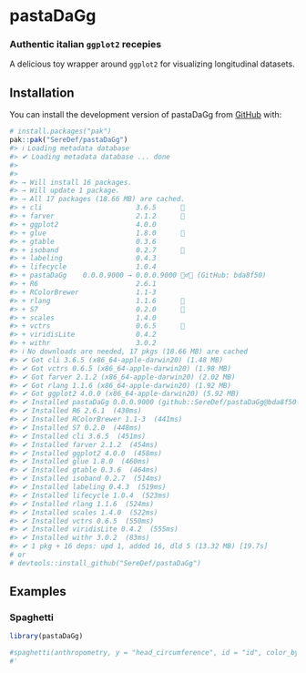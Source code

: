 
<!-- README.md is generated from README.Rmd. Please edit that file -->

# pastaDaGg

### Authentic italian `ggplot2` recepies

<!-- badges: start -->

<!-- badges: end -->

A delicious toy wrapper around `ggplot2` for visualizing longitudinal
datasets.

## Installation

You can install the development version of pastaDaGg from
[GitHub](https://github.com/) with:

``` r
# install.packages("pak")
pak::pak("SereDef/pastaDaGg")
#> ℹ Loading metadata database
#> ✔ Loading metadata database ... done
#> 
#> 
#> → Will install 16 packages.
#> → Will update 1 package.
#> → All 17 packages (18.66 MB) are cached.
#> + cli                       3.6.5      🔧
#> + farver                    2.1.2      🔧
#> + ggplot2                   4.0.0      
#> + glue                      1.8.0      🔧
#> + gtable                    0.3.6      
#> + isoband                   0.2.7      🔧
#> + labeling                  0.4.3      
#> + lifecycle                 1.0.4      
#> + pastaDaGg    0.0.0.9000 → 0.0.0.9000 👷‍♂️🔧 (GitHub: bda8f50)
#> + R6                        2.6.1      
#> + RColorBrewer              1.1-3      
#> + rlang                     1.1.6      🔧
#> + S7                        0.2.0      🔧
#> + scales                    1.4.0      
#> + vctrs                     0.6.5      🔧
#> + viridisLite               0.4.2      
#> + withr                     3.0.2
#> ℹ No downloads are needed, 17 pkgs (18.66 MB) are cached
#> ✔ Got cli 3.6.5 (x86_64-apple-darwin20) (1.48 MB)
#> ✔ Got vctrs 0.6.5 (x86_64-apple-darwin20) (1.98 MB)
#> ✔ Got farver 2.1.2 (x86_64-apple-darwin20) (2.02 MB)
#> ✔ Got rlang 1.1.6 (x86_64-apple-darwin20) (1.92 MB)
#> ✔ Got ggplot2 4.0.0 (x86_64-apple-darwin20) (5.92 MB)
#> ✔ Installed pastaDaGg 0.0.0.9000 (github::SereDef/pastaDaGg@bda8f50) (422ms)
#> ✔ Installed R6 2.6.1  (430ms)
#> ✔ Installed RColorBrewer 1.1-3  (441ms)
#> ✔ Installed S7 0.2.0  (448ms)
#> ✔ Installed cli 3.6.5  (451ms)
#> ✔ Installed farver 2.1.2  (454ms)
#> ✔ Installed ggplot2 4.0.0  (458ms)
#> ✔ Installed glue 1.8.0  (460ms)
#> ✔ Installed gtable 0.3.6  (464ms)
#> ✔ Installed isoband 0.2.7  (514ms)
#> ✔ Installed labeling 0.4.3  (519ms)
#> ✔ Installed lifecycle 1.0.4  (523ms)
#> ✔ Installed rlang 1.1.6  (524ms)
#> ✔ Installed scales 1.4.0  (522ms)
#> ✔ Installed vctrs 0.6.5  (550ms)
#> ✔ Installed viridisLite 0.4.2  (555ms)
#> ✔ Installed withr 3.0.2  (83ms)
#> ✔ 1 pkg + 16 deps: upd 1, added 16, dld 5 (13.32 MB) [19.7s]
# or 
# devtools::install_github("SereDef/pastaDaGg")
```

## Examples

### Spaghetti

``` r
library(pastaDaGg)

#spaghetti(anthropometry, y = "head_circumference", id = "id", color_by = "sex", split_by = "nationality")
#' 
```
